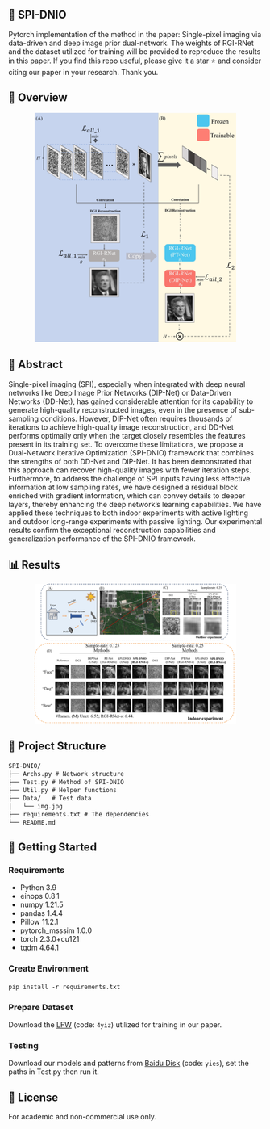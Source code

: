 ## 📌 SPI-DNIO
Pytorch implementation of the method in the paper: Single-pixel imaging via data-driven and deep image prior dual-network. The weights of RGI-RNet and the dataset utilized for training will be provided to reproduce the results in this paper. If you find this repo useful, please give it a star ⭐ and consider citing our paper in your research. Thank you.


## 📘 Overview
<p align="center">
  <img src="./Fig/fig1.jpg" width="400px">
</p>

## 🔬 Abstract

Single-pixel imaging (SPI), especially when integrated with deep neural networks like Deep Image Prior Networks (DIP-Net) or Data-Driven Networks (DD-Net), has gained considerable attention for its capability to generate high-quality reconstructed images, even in the presence of sub-sampling conditions. However, DIP-Net often requires thousands of iterations to achieve high-quality image reconstruction, and DD-Net performs optimally only when the target closely resembles the features present in its training set. To overcome these limitations, we propose a Dual-Network Iterative Optimization (SPI-DNIO) framework that combines the strengths of both DD-Net and DIP-Net. It has been demonstrated that this approach can recover high-quality images with fewer iteration steps. Furthermore, to address the challenge of SPI inputs having less effective information at low sampling rates, we have designed a residual block enriched with gradient information, which can convey details to deeper layers, thereby enhancing the deep network’s learning capabilities. We have applied these techniques to both indoor experiments with active lighting and outdoor long-range experiments with passive lighting. Our experimental results confirm the exceptional reconstruction capabilities and generalization performance of the SPI-DNIO framework.

## 📊 Results
<p align="center">
  <img src="./Fig/fig6.jpg" width="400px">
</p>

## 📁 Project Structure
    SPI-DNIO/
    ├── Archs.py # Network structure
    ├── Test.py # Method of SPI-DNIO
    ├── Util.py # Helper functions
    ├── Data/   # Test data 
    │   └── img.jpg
    ├── requirements.txt # The dependencies
    └── README.md



## 🚀 Getting Started

### Requirements

- Python 3.9
- einops 0.8.1
- numpy 1.21.5
- pandas 1.4.4
- Pillow 11.2.1
- pytorch_msssim 1.0.0
- torch 2.3.0+cu121
- tqdm 4.64.1

### Create Environment
   ```pip install -r requirements.txt```
### Prepare Dataset
Download the [LFW](https://pan.baidu.com/s/1OiFNSqYAUSgzayoTATbOiA) (code: ```4yiz```) utilized for training in our paper.
### Testing
Download our models and patterns from [Baidu Disk](https://pan.baidu.com/s/1q4MNzbIorGynaWXxZ3T2YQ) (code: ```yies```), set the paths in Test.py then run it.

## 📄 License
For academic and non-commercial use only.
